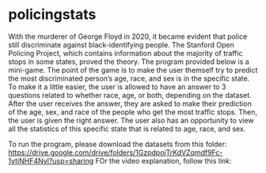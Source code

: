 # policingstats

With the murderer of George Floyd in 2020, it became evident that police still discriminate against black-identifying people. The Stanford Open Policing Project, which contains information about the majority of traffic stops in some states, proved the theory. The program provided below is a mini-game. The point of the game is to make the user themself try to predict the most discriminated person’s age, race, and sex is in the specific state. To make it a little easier, the user is allowed to have an answer to 3 questions related to whether race, age, or both, depending on the dataset. After the user receives the answer, they are asked to make their prediction of the age, sex, and race of the people who get the most traffic stops. Then, the user is given the right answer. The user also has an opportunity to view all the statistics of this specific state that is related to age, race, and sex.

To run the program, please download the datasets from this folder: https://drive.google.com/drive/folders/1GzpdpojTrKdVZqmdf9Fc-1ytjNHF4Nyl?usp=sharing
FOr the video explanation, follow this link: 
